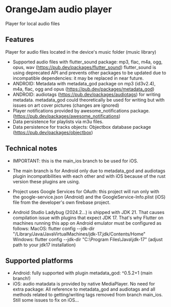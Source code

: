 # OrangeJam audio player

Player for local audio files

## Features

Player for audio files located in the device's music folder (music library)

- Supported audio files with flutter_sound package: mp3, flac, m4a, ogg, opus, wav (https://pub.dev/packages/flutter_sound)
  flutter_sound is using deprecated API and prevents other packages to be updated due to incompatible dependencies: it may be replaced in near future.
- ANDROID: Metadata with metadata_god package on mp3 (id3v2.4), m4a, flac, ogg and opus (https://pub.dev/packages/metadata_god)
- ANDROID: audiotags (https://pub.dev/packages/audiotags) for writing metadata. metadata_god could theoretically be used for writing but with issues on art cover pictures (changes are ignored)
- Player notifications provided by awesome_notifications package. (https://pub.dev/packages/awesome_notifications)
- Data persistence for playlists via m3u files.
- Data persistence for tracks objects: Objectbox database package (https://pub.dev/packages/objectbox)

## Technical notes
- IMPORTANT: this is the main_ios branch to be used for iOS. 
- The main branch is for Android only due to metadata_god and audiotags plugin incompatibilities with each other and with iOS because of the rust version these plugins are using.

- Project uses Google Services for OAuth: this project will run only with the google-service.json (Android) and the GoogleService-Info.plist (iOS) file from the developer's own firebase project.
- Android Studio Ladybug (2024.2...) is shipped with JDK 21. That causes compilation issue with plugins that expect JDK 17.
  That's why Flutter on machines running this app on Android emulator must be configured as follows:
  MacOS: flutter config --jdk-dir "/Library/Java/JavaVirtualMachines/jdk-17.jdk/Contents/Home"
  Windows: flutter config --jdk-dir "C:\Program Files\Java\jdk-17"
  (adjust path to your jdk17 installation)

## Supported platforms
- Android: fully supported with plugin metadata_god: ^0.5.2+1 (main branch!)
- iOS: audio matadata is provided by native MediaPlayer. No need for extra package: All reference to metadata_god and audiotags and all methods related to getting/writing tags removed from branch main_ios.
Still some issues to fix on iOS...

